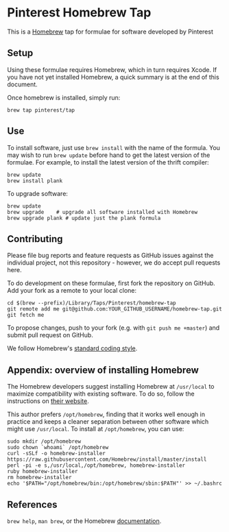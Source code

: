 Pinterest Homebrew Tap
=====================

This is a [Homebrew][brew] tap for formulae for software developed by Pinterest


Setup
-----

Using these formulae requires Homebrew, which in turn requires Xcode. If you
have not yet installed Homebrew, a quick summary is at the end of this
document.

Once homebrew is installed, simply run:

    brew tap pinterest/tap

Use
---

To install software, just use `brew install` with the name of the formula. You
may wish to run `brew update` before hand to get the latest version of the
formulae. For example, to install the latest version of the thrift compiler:

    brew update
    brew install plank

To upgrade software:

    brew update
    brew upgrade    # upgrade all software installed with Homebrew
    brew upgrade plank # update just the plank formula


Contributing
------------

Please file bug reports and feature requests as GitHub issues against the individual project, not this repository - however, we do accept pull requests here.

To do development on these formulae, first fork the repository on GitHub. Add
your fork as a remote to your local clone:

    cd $(brew --prefix)/Library/Taps/Pinterest/homebrew-tap
    git remote add me git@github.com:YOUR_GITHUB_USERNAME/homebrew-tap.git
    git fetch me

To propose changes, push to your fork (e.g. with `git push me +master`) and
submit pull request on GitHub.

We follow Homebrew's [standard coding style][style].

Appendix: overview of installing Homebrew
-----------------------------------------

The Homebrew developers suggest installing Homebrew at `/usr/local` to maximize
compatibility with existing software. To do so, follow the instructions on
[their website][brew].

This author prefers `/opt/homebrew`, finding that it works well enough in
practice and keeps a cleaner separation between other software which might use
`/usr/local`. To install at `/opt/homebrew`, you can use:

    sudo mkdir /opt/homebrew
    sudo chown `whoami` /opt/homebrew
    curl -sSLf -o homebrew-installer https://raw.githubusercontent.com/Homebrew/install/master/install
    perl -pi -e s,/usr/local,/opt/homebrew, homebrew-installer
    ruby homebrew-installer
    rm homebrew-installer
    echo '$PATH="/opt/homebrew/bin:/opt/homebrew/sbin:$PATH"' >> ~/.bashrc


References
----------
`brew help`, `man brew`, or the Homebrew [documentation][].

[brew]: http://brew.sh/
[style]: https://github.com/Homebrew/brew/blob/master/docs/Formula-Cookbook.md
[documentation]: https://github.com/Homebrew/brew/blob/master/docs/README.md
